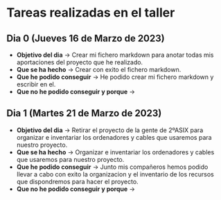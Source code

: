 # Tareas realizadas en el taller

## Dia 0 (Jueves 16 de Marzo de 2023)
- **Objetivo del dia** → Crear mi fichero markdown para anotar todas mis aportaciones del proyecto que he realizado.
- **Que se ha hecho** → Crear con exito el fichero markdown.
- **Que he podido conseguir** → He podido crear mi fichero markdown y escribir en el.
- **Que no he podido conseguir y porque** → 

## Dia 1 (Martes 21 de Marzo de 2023)
- **Objetivo del dia** → Retirar el proyecto de la gente de 2ºASIX para organizar e inventariar los ordenadores y cables que usaremos para nuestro proyecto.
- **Que se ha hecho** → Organizar e inventariar los ordenadores y cables que usaremos para nuestro proyecto.
- **Que he podido conseguir** → Junto mis compañeros hemos podido llevar a cabo con exito la organizacion y el inventario de los recursos que dispondremos para hacer el proyecto.
- **Que no he podido conseguir y porque** → 
